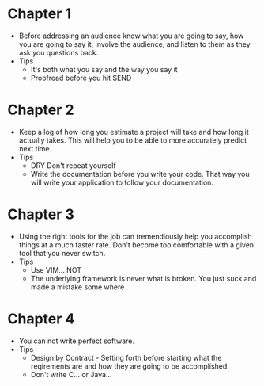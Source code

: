 # Chapter 1
  * Before addressing an audience know what you are going to say, how you are going to say it, involve the audience, and listen to them as they ask you questions back.
  * Tips
    * It's both what you say and the way you say it
    * Proofread before you hit SEND
# Chapter 2
  * Keep a log of how long you estimate a project will take and how long it actually takes. This will help you to be able to more accurately predict next time.
  * Tips
    * DRY Don't repeat yourself
    * Write the documentation before you write your code. That way you will write your application to follow your documentation.
# Chapter 3
  * Using the right tools for the job can tremendiously help you accomplish things at a much faster rate. Don't become too comfortable with a given tool that you never switch.
  * Tips
    * Use VIM... NOT
    * The underlying framework is never what is broken. You just suck and made a mistake some where
# Chapter 4
  * You can not write perfect software. 
  * Tips
    * Design by Contract - Setting forth before starting what the reqirements are and how they are going to be accomplished.
    * Don't write C... or Java...